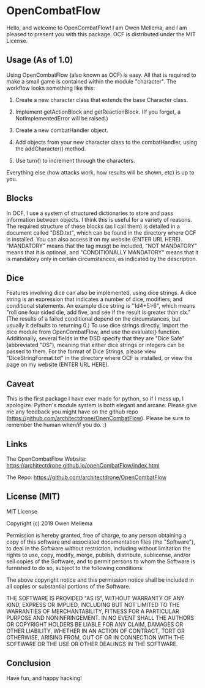 # OpenCombatFlow

Hello, and welcome to OpenCombatFlow! I am Owen Mellema, and I am pleased to present you with this package. OCF is distributed under the MIT License.


## Usage (As of 1.0)

Using OpenCombatFlow (also known as OCF) is easy. All that is required to make a small game is contained within the module "character". The workflow looks something like this:

1. Create a new character class that extends the base Character class.

2. Implement getActionBlock and getReactionBlock. (If you forget, a NotImplementedError will be raised.)

3. Create a new combatHandler object.

4. Add objects from your new character class to the combatHandler, using the addCharacter() method.

5. Use turn() to increment through the characters.

Everything else (how attacks work, how results will be shown, etc) is up to you.


## Blocks

In OCF, I use a system of structured dictionaries to store and pass information between objects. I think this is useful for a variety of reasons. The required structure of these blocks (as I call them) is detailed in a document called "DSD.txt", which can be found in the directory where OCF is installed. You can also access it on my website (ENTER URL HERE). "MANDATORY" means that the tag musgt be included, "NOT MANDATORY" means that it is optional, and "CONDITIONALLY MANDATORY" means that it is mandatory only in certain circumstances, as indicated by the description.


## Dice

Features involving dice can also be implemented, using dice strings. A dice string is an expression that indicates a number of dice, modifiers, and conditional statements. An example dice string is "1d4+5>6", which means "roll one four sided die, add five, and see if the result is greater than six." (The results of a failed conditional depend on the circumstances, but usually it defaults to returning 0.) To use dice strings directly, import the dice module from OpenCombatFlow, and use the evaluate() function. Additionally, several fields in the DSD specify that they are "Dice Safe" (abbreviated "DS"), meaning that either dice strings  or integers can be passed to them. For the format of Dice Strings, please view "DiceStringFormat.txt" in the directory where OCF is installed, or view the page on my website (ENTER URL HERE).


## Caveat

This is the first package I have ever made for python, so if I mess up, I apologize. Python's module system is both elegant and arcane. Please give me any feedback you might have on the github repo (https://github.com/architectdrone/OpenCombatFlow). Please be sure to remember the human when/if you do. :)


## Links

The OpenCombatFlow Website: https://architectdrone.github.io/openCombatFlow/index.html

The Repo: https://github.com/architectdrone/OpenCombatFlow


## License (MIT)

MIT License

Copyright (c) 2019 Owen Mellema

Permission is hereby granted, free of charge, to any person obtaining a copy
of this software and associated documentation files (the "Software"), to deal
in the Software without restriction, including without limitation the rights
to use, copy, modify, merge, publish, distribute, sublicense, and/or sell
copies of the Software, and to permit persons to whom the Software is
furnished to do so, subject to the following conditions:

The above copyright notice and this permission notice shall be included in all
copies or substantial portions of the Software.

THE SOFTWARE IS PROVIDED "AS IS", WITHOUT WARRANTY OF ANY KIND, EXPRESS OR
IMPLIED, INCLUDING BUT NOT LIMITED TO THE WARRANTIES OF MERCHANTABILITY,
FITNESS FOR A PARTICULAR PURPOSE AND NONINFRINGEMENT. IN NO EVENT SHALL THE
AUTHORS OR COPYRIGHT HOLDERS BE LIABLE FOR ANY CLAIM, DAMAGES OR OTHER
LIABILITY, WHETHER IN AN ACTION OF CONTRACT, TORT OR OTHERWISE, ARISING FROM,
OUT OF OR IN CONNECTION WITH THE SOFTWARE OR THE USE OR OTHER DEALINGS IN THE
SOFTWARE.


## Conclusion

Have fun, and happy hacking!